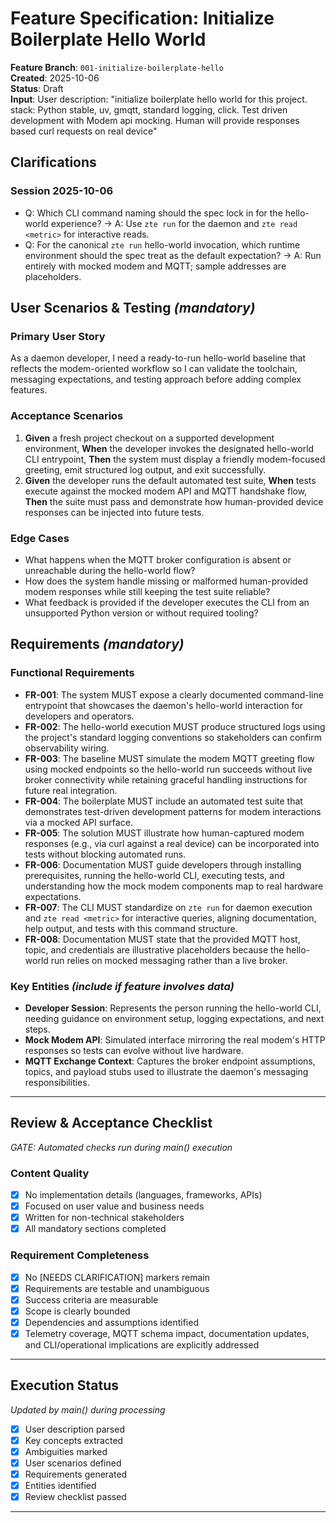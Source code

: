# Feature Specification: Initialize Boilerplate Hello World

**Feature Branch**: `001-initialize-boilerplate-hello`  
**Created**: 2025-10-06  
**Status**: Draft  
**Input**: User description: "initialize boilerplate hello world for this project. stack: Python stable, uv, gmqtt, standard logging, click. Test driven development with Modem api mocking. Human will provide responses based curl requests on real device"

## Clarifications

### Session 2025-10-06
- Q: Which CLI command naming should the spec lock in for the hello-world experience? → A: Use `zte run` for the daemon and `zte read <metric>` for interactive reads.
- Q: For the canonical `zte run` hello-world invocation, which runtime environment should the spec treat as the default expectation? → A: Run entirely with mocked modem and MQTT; sample addresses are placeholders.


## User Scenarios & Testing *(mandatory)*

### Primary User Story
As a daemon developer, I need a ready-to-run hello-world baseline that reflects the modem-oriented workflow so I can validate the toolchain, messaging expectations, and testing approach before adding complex features.

### Acceptance Scenarios
1. **Given** a fresh project checkout on a supported development environment, **When** the developer invokes the designated hello-world CLI entrypoint, **Then** the system must display a friendly modem-focused greeting, emit structured log output, and exit successfully.
2. **Given** the developer runs the default automated test suite, **When** tests execute against the mocked modem API and MQTT handshake flow, **Then** the suite must pass and demonstrate how human-provided device responses can be injected into future tests.

### Edge Cases
- What happens when the MQTT broker configuration is absent or unreachable during the hello-world flow?
- How does the system handle missing or malformed human-provided modem responses while still keeping the test suite reliable?
- What feedback is provided if the developer executes the CLI from an unsupported Python version or without required tooling?

## Requirements *(mandatory)*

### Functional Requirements
- **FR-001**: The system MUST expose a clearly documented command-line entrypoint that showcases the daemon's hello-world interaction for developers and operators.
- **FR-002**: The hello-world execution MUST produce structured logs using the project's standard logging conventions so stakeholders can confirm observability wiring.
- **FR-003**: The baseline MUST simulate the modem MQTT greeting flow using mocked endpoints so the hello-world run succeeds without live broker connectivity while retaining graceful handling instructions for future real integration.
- **FR-004**: The boilerplate MUST include an automated test suite that demonstrates test-driven development patterns for modem interactions via a mocked API surface.
- **FR-005**: The solution MUST illustrate how human-captured modem responses (e.g., via curl against a real device) can be incorporated into tests without blocking automated runs.
- **FR-006**: Documentation MUST guide developers through installing prerequisites, running the hello-world CLI, executing tests, and understanding how the mock modem components map to real hardware expectations.
- **FR-007**: The CLI MUST standardize on `zte run` for daemon execution and `zte read <metric>` for interactive queries, aligning documentation, help output, and tests with this command structure.
- **FR-008**: Documentation MUST state that the provided MQTT host, topic, and credentials are illustrative placeholders because the hello-world run relies on mocked messaging rather than a live broker.

### Key Entities *(include if feature involves data)*
- **Developer Session**: Represents the person running the hello-world CLI, needing guidance on environment setup, logging expectations, and next steps.
- **Mock Modem API**: Simulated interface mirroring the real modem's HTTP responses so tests can evolve without live hardware.
- **MQTT Exchange Context**: Captures the broker endpoint assumptions, topics, and payload stubs used to illustrate the daemon's messaging responsibilities.

---

## Review & Acceptance Checklist
*GATE: Automated checks run during main() execution*

### Content Quality
- [x] No implementation details (languages, frameworks, APIs)
- [x] Focused on user value and business needs
- [x] Written for non-technical stakeholders
- [x] All mandatory sections completed

### Requirement Completeness
- [x] No [NEEDS CLARIFICATION] markers remain
- [x] Requirements are testable and unambiguous  
- [x] Success criteria are measurable
- [x] Scope is clearly bounded
- [x] Dependencies and assumptions identified
- [x] Telemetry coverage, MQTT schema impact, documentation updates, and CLI/operational implications are explicitly addressed

---

## Execution Status
*Updated by main() during processing*

- [x] User description parsed
- [x] Key concepts extracted
- [x] Ambiguities marked
- [x] User scenarios defined
- [x] Requirements generated
- [x] Entities identified
- [x] Review checklist passed

---
